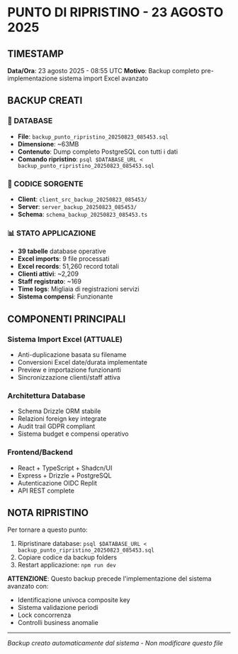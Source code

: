 # PUNTO DI RIPRISTINO - 23 AGOSTO 2025

## TIMESTAMP
**Data/Ora**: 23 agosto 2025 - 08:55 UTC
**Motivo**: Backup completo pre-implementazione sistema import Excel avanzato

## BACKUP CREATI

### 📁 DATABASE
- **File**: `backup_punto_ripristino_20250823_085453.sql`
- **Dimensione**: ~63MB 
- **Contenuto**: Dump completo PostgreSQL con tutti i dati
- **Comando ripristino**: `psql $DATABASE_URL < backup_punto_ripristino_20250823_085453.sql`

### 📁 CODICE SORGENTE
- **Client**: `client_src_backup_20250823_085453/`
- **Server**: `server_backup_20250823_085453/`  
- **Schema**: `schema_backup_20250823_085453.ts`

### 📊 STATO APPLICAZIONE
- **39 tabelle** database operative
- **Excel imports**: 9 file processati
- **Excel records**: 51,260 record totali
- **Clienti attivi**: ~2,209
- **Staff registrato**: ~169
- **Time logs**: Migliaia di registrazioni servizi
- **Sistema compensi**: Funzionante

## COMPONENTI PRINCIPALI

### Sistema Import Excel (ATTUALE)
- Anti-duplicazione basata su filename
- Conversioni Excel date/durata implementate
- Preview e importazione funzionanti
- Sincronizzazione clienti/staff attiva

### Architettura Database
- Schema Drizzle ORM stabile
- Relazioni foreign key integrate
- Audit trail GDPR compliant
- Sistema budget e compensi operativo

### Frontend/Backend
- React + TypeScript + Shadcn/UI
- Express + Drizzle + PostgreSQL
- Autenticazione OIDC Replit
- API REST complete

## NOTA RIPRISTINO
Per tornare a questo punto:
1. Ripristinare database: `psql $DATABASE_URL < backup_punto_ripristino_20250823_085453.sql`
2. Copiare codice da backup folders
3. Restart applicazione: `npm run dev`

**ATTENZIONE**: Questo backup precede l'implementazione del sistema avanzato con:
- Identificazione univoca composite key  
- Sistema validazione periodi
- Lock concorrenza
- Controlli business anomalie

---
*Backup creato automaticamente dal sistema - Non modificare questo file*